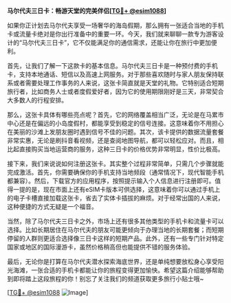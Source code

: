 **马尔代夫三日卡：畅游天堂的完美伴侣[[TG💪+ @esim1088](https://t.me/s/esim1088)]**

如果你正计划去马尔代夫享受一场奢华的海岛假期，那么拥有一张适合当地的手机卡或流量卡绝对是你出行准备中的重要一环。今天，我们就来聊聊一款专为游客设计的“马尔代夫三日卡”，它不仅能满足你的通信需求，还能让你在旅行中更加便利。

首先，让我们了解一下这款卡的基本信息。马尔代夫三日卡是一种预付费的手机卡，支持本地通话、短信以及高速上网服务。对于那些喜欢随时与家人朋友保持联系或者需要处理工作事务的人来说，这张卡简直就是天堂的礼物。它特别适合短期旅行者，比如商务人士或者度假爱好者，因为它的使用期限刚好是三天，非常契合大多数人的行程安排。

那么，这张卡具体有哪些亮点呢？首先，它的网络覆盖相当广泛，无论是在马累市中心还是在偏远的小岛度假村，都能享受到稳定的信号连接。这意味着你不用担心在美丽的沙滩上发朋友圈时遇到信号不佳的问题。其次，该卡提供的数据流量套餐非常实惠，无论是刷抖音看视频，还是查阅地图导航，都可以轻松应对。而且，相比起直接购买当地运营商的服务，这种三日卡的价格优势非常明显，性价比极高。

接下来，我们来说说如何注册这张卡。其实整个过程非常简单，只需几个步骤就能完成激活。首先，你需要确保你的手机支持当地频段（通常情况下，现代智能手机都兼容）。然后，下载官方的应用程序，按照提示输入个人信息进行注册即可。值得一提的是，现在市面上还有eSIM卡版本可供选择，这意味着你可以通过手机上的电子卡槽直接加载这张卡，省去了实体卡插拔的麻烦。对于经常出国的人来说，这种便捷的方式无疑是一个福音。

当然，除了马尔代夫三日卡之外，市场上还有很多其他类型的手机卡和流量卡可以选择。比如长期居住在马尔代夫的朋友可能更倾向于办理当地的长期套餐；而短期停留的人群则更适合选择像三日卡这样的短期产品。此外，还有一些专门针对特定国家或地区的国际漫游卡，虽然价格稍高但也能提供不错的服务体验。

最后，无论你是打算在马尔代夫潜水探索海底世界，还是单纯想要放松身心享受阳光海滩，一张合适的手机卡都能让你的旅程变得更加愉快。希望这篇介绍能够帮助到即将踏上这段旅程的你！别忘了关注我们的频道获取更多旅行小贴士哦~

[[TG💪+ @esim1088](https://t.me/s/esim1088) ![Image](https://i.postimg.cc/4NQfJmqS/Snipaste-2025-05-13-00-14-12.png)]